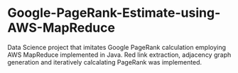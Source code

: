 # Google-PageRank-Estimate-using-AWS-MapReduce
Data Science project that imitates Google PageRank calculation employing AWS MapReduce implemented in Java.
Red link extraction, adjacency graph generation and iteratively calcalating PageRank was implemented. 
